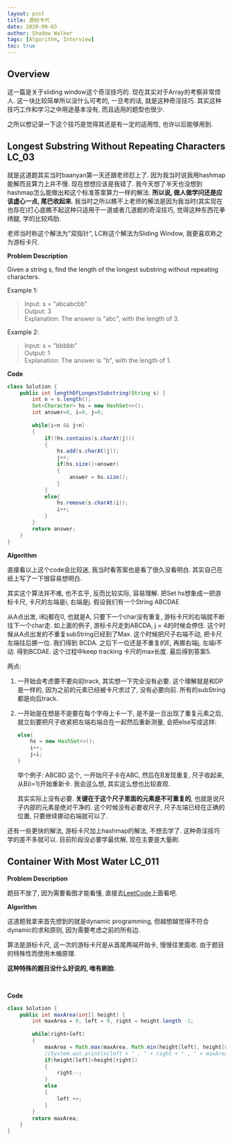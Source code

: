 ```yaml
---
layout: post
title: 游标卡尺
date: 2020-09-03
author: Shadow Walker
tags: [Algorithm, Interview]
toc: true
---
```


## Overview

这一篇是关于sliding window这个奇淫技巧的. 现在其实对于Array的考察非常烦人. 这一块比较简单所以没什么可考的, 一旦考的话, 就是这种奇淫技巧. 其实这种技巧工作和学习之中用途基本没有, 而且适用的题型也很少. 

之所以想记录一下这个技巧是觉得其还是有一定的适用性, 也许以后能够用到. 

## Longest Substring Without Repeating Characters LC_03

就是这道题其实当时baanyan第一天还跟老师怼上了. 因为我当时说我用hashmap能解而且算力上并不慢. 现在想想应该是我错了. 我今天想了半天也没想到hashmap怎么能做出和这个标准答案算力一样的解法. **所以说, 做人做学问还是应该虚心一点, 尾巴收起来**. 我当时之所以瞧不上老师的解法是因为我当时(其实现在也存在)打心底瞧不起这种只适用于一道或者几道题的奇淫技巧, 觉得这种东西花拳绣腿, 学的比较鸡肋. 

老师当时称这个解法为"双指针", LC称这个解法为Sliding Window, 我更喜欢称之为游标卡尺. 

**Problem Description**

Given a string s, find the length of the longest substring without repeating characters.

Example 1:

> Input: s = "abcabcbb"  
> Output: 3  
> Explanation: The answer is "abc", with the length of 3.

Example 2:

> Input: s = "bbbbb"  
> Output: 1  
> Explanation: The answer is "b", with the length of 1.

**Code**

```java
class Solution {
    public int lengthOfLongestSubstring(String s) {
        int n = s.length();
        Set<Character> hs = new HashSet<>();
        int answer=0, i=0, j=0;
        
        while(i<n && j<n)
        {
            if(!hs.contains(s.charAt(j)))
            {
                hs.add(s.charAt(j));
                j++;
                if(hs.size()>answer)
                {
                    answer = hs.size();
                }
            }
            else{
                hs.remove(s.charAt(i));
                i++;
            }
        }
        return answer;
    }
}
```

**Algorithm**

直接看以上这个code会比较迷, 我当时看答案也是看了很久没看明白. 其实自己在纸上写了一下很容易想明白. 

其实这个算法并不难, 也不玄乎, 反而比较实际, 容易理解.  把Set hs想象成一把游标卡尺, 卡尺的左端是i, 右端是j. 
假设我们有一个String  ABCDAE

从A点出发, i和j都在0, 也就是A, 只要下一个char没有重复, 游标卡尺的右端就不断往下一个char走. 如上面的例子, 游标卡尺走到ABCDA, j = 4的时候会停住.  这个时候从A点出发的不重复subString已经到了Max. 这个时候把尺子右端不动, 把卡尺左端往后挪一位. 我们得到 BCDA. 之后下一位还是不重复的E, 再挪右端j, 左端i不动. 得到BCDAE. 这个过程中keep tracking 卡尺的max长度. 最后得到答案5. 

两点: 

1. 一开始会考虑要不要向前track, 其实想一下完全没有必要. 这个理解就是和DP是一样的, 因为之前的元素已经被卡尺求过了, 没有必要向前. 所有的subString都是向后track. 
2. 一开始是在想是不是要在每个字母上卡一下, 是不是一旦出现了重复元素之后, 就立刻要把尺子收紧把左端右端合在一起然后重新测量, 会把else写成这样: 

	```java
	else{
	    hs = new HashSet<>();
	    i++;
	    j=i;
	}
	```
	
	举个例子: ABCBD 这个, 一开始尺子卡在ABC, 然后在B发现重复, 尺子收起来, 从B(i=1)开始重新卡. 我会这么想, 其实这么想也比较直观. 
	
	其实实际上没有必要. **关键在于这个尺子里面的元素是不可重复的**, 也就是说尺子内部的元素是绝对干净的. 这个时候没有必要收尺子, 尺子左端已经在正确的位置, 只要继续挪动右端就可以了. 
	
还有一些更快的解法, 游标卡尺加上hashmap的解法, 不想去学了. 这种奇淫技巧学的差不多就可以. 目前阶段没必要学最优解, 现在主要是大量刷. 

## Container With Most Water LC_011

**Problem Description**

题目不放了, 因为需要看图才能看懂, 直接去[LeetCode](https://leetcode.com/problems/container-with-most-water/)上面看吧. 

**Algorithm**

这道题我拿来首先想到的就是dynamic programming, 但越想越觉得不符合dynamic的求和原则, 因为需要考虑之前的所有边.   

算法是游标卡尺, 这一次的游标卡尺是从首尾两端开始卡, 慢慢往里面收. 由于题目的特殊性而使用木桶原理.  

**这种特殊的题目没什么好说的, 唯有刷脸.**

<br>

**Code**

```java
class Solution {
    public int maxArea(int[] height) {
        int maxArea = 0, left = 0, right = height.length -1;
        
        while(right>left)
        {
            maxArea = Math.max(maxArea, Math.min(height[left], height[right])*(right-left));
            //System.out.println(left + " , " + right + " , " + maxArea);
            if(height[left]>height[right])
            {
                right--;
            }
            else
            {
                left ++;
            }
        }
        return maxArea;
    }
}
```
